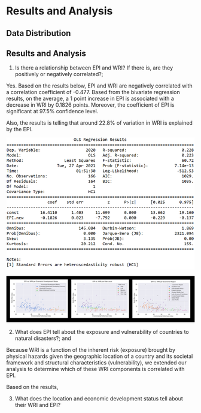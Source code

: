# Results and Analysis

## Data Distribution


## Results and Analysis

1. Is there a relationship between EPI and WRI? If there is, are they positively or negatively correlated?;

Yes. Based on the results below, EPI and WRI are negatively correlated with a correlation coefficient of -0.477. Based from the bivariate regression results, on the average, a 1 point increase in EPI is associated with a decrease in WRI by 0.1826 points. Moreover, the coefficient of EPI is significant at 97.5% confidence level.

Also, the results is telling that around 22.8% of variation in WRI is explained by the EPI. 

![](https://github.com/jsacoba/pai789_finalproject/blob/main/script5_analyze/a.epi_wri/epi_wri.PNG)

![](https://github.com/jsacoba/pai789_finalproject/blob/main/script5_analyze/a.epi_wri/scatter_epi_wri.png)


2. What does EPI tell about the exposure and vulnerability of countries to natural disasters?; and

Because WRI is a function of the inherent risk (exposure) brought by physical hazards given the geographic location of a country and its societal framework and structural characteristics (vulnerability), we extended our analysis to determine which of these WRI components is correlated with EPI.

Based on the results, 


3. What does the location and economic development status tell about their WRI and EPI?

